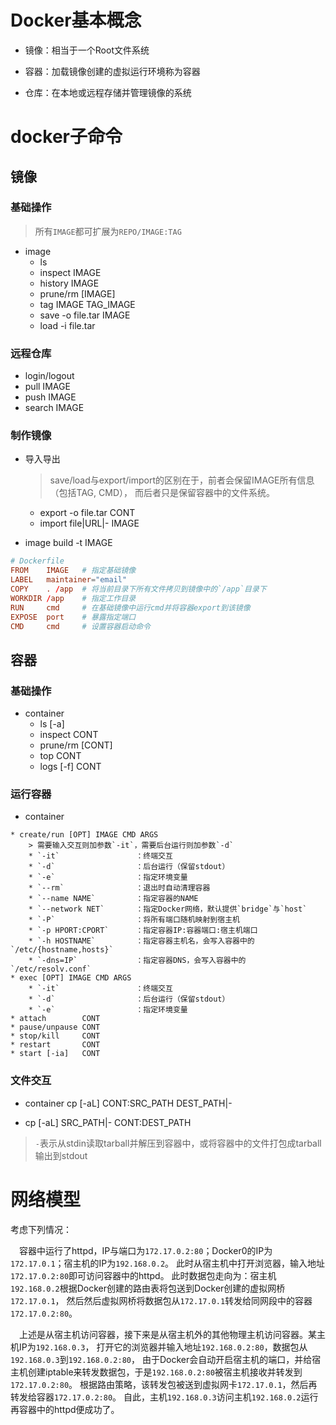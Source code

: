 # Docker基本概念
* 镜像：相当于一个Root文件系统

* 容器：加载镜像创建的虚拟运行环境称为容器

* 仓库：在本地或远程存储并管理镜像的系统

# docker子命令
## 镜像
### 基础操作
<!-- entry begin: docker image 镜像 -->
> 所有`IMAGE`都可扩展为`REPO/IMAGE:TAG`
* image
    * ls
    * inspect   IMAGE
    * history   IMAGE
    * prune/rm  [IMAGE]
    * tag       IMAGE   TAG_IMAGE
    * save      -o file.tar IMAGE 
    * load      -i file.tar
<!-- entry end -->

### 远程仓库
<!-- entry begin: docker pull push search 远程仓库 -->
* login/logout
* pull      IMAGE
* push      IMAGE
* search    IMAGE
<!-- entry end -->

### 制作镜像
<!-- entry begin: docker image build export import 镜像制作 -->
* 导入导出
    > save/load与export/import的区别在于，前者会保留IMAGE所有信息（包括TAG, CMD），
    > 而后者只是保留容器中的文件系统。
    * export    -o file.tar CONT
    * import    file|URL|-  IMAGE

* image build -t IMAGE
```conf
# Dockerfile
FROM    IMAGE   # 指定基础镜像
LABEL   maintainer="email"
COPY    . /app  # 将当前目录下所有文件拷贝到镜像中的`/app`目录下
WORKDIR /app    # 指定工作目录
RUN     cmd     # 在基础镜像中运行cmd并将容器export到该镜像
EXPOSE  port    # 暴露指定端口
CMD     cmd     # 设置容器启动命令
```
<!-- entry end -->

## 容器
### 基础操作
<!-- entry begin: docker container -->
* container
    * ls [-a]
    * inspect       CONT
    * prune/rm      [CONT]
    * top           CONT
    * logs [-f]     CONT
<!-- entry end -->

### 运行容器
* container
<!-- entry begin: docker container run -->
    * create/run [OPT] IMAGE CMD ARGS
        > 需要输入交互则加参数`-it`，需要后台运行则加参数`-d`
        * `-it`                 ：终端交互
        * `-d`                  ：后台运行（保留stdout）
        * `-e`                  ：指定环境变量
        * `--rm`                ：退出时自动清理容器
        * `--name NAME`         ：指定容器的NAME
        * `--network NET`       ：指定Docker网络，默认提供`bridge`与`host`
        * `-P`                  ：将所有端口随机映射到宿主机
        * `-p HPORT:CPORT`      ：指定容器IP:容器端口:宿主机端口
        * `-h HOSTNAME`         ：指定容器主机名，会写入容器中的`/etc/{hostname,hosts}`
        * `-dns=IP`             ：指定容器DNS，会写入容器中的`/etc/resolv.conf`
    * exec [OPT] IMAGE CMD ARGS
        * `-it`                 ：终端交互
        * `-d`                  ：后台运行（保留stdout）
        * `-e`                  ：指定环境变量
    * attach        CONT
    * pause/unpause CONT
    * stop/kill     CONT
    * restart       CONT
    * start [-ia]   CONT
<!-- entry end -->

### 文件交互
<!-- entry begin: docker cp -->
* container cp [-aL] CONT:SRC_PATH DEST_PATH|-

* cp [-aL] SRC_PATH|- CONT:DEST_PATH

> `-`表示从stdin读取tarball并解压到容器中，或将容器中的文件打包成tarball输出到stdout
<!-- entry end -->

# 网络模型
考虑下列情况：

&emsp;容器中运行了httpd，IP与端口为`172.17.0.2:80`；Docker0的IP为`172.17.0.1`；宿主机的IP为`192.168.0.2`。
此时从宿主机中打开浏览器，输入地址`172.17.0.2:80`即可访问容器中的httpd。
此时数据包走向为：宿主机`192.168.0.2`根据Docker创建的路由表将包送到Docker创建的虚拟网桥`172.17.0.1`，
然后然后虚拟网桥将数据包从`172.17.0.1`转发给同网段中的容器`172.17.0.2:80`。

&emsp;上述是从宿主机访问容器，接下来是从宿主机外的其他物理主机访问容器。某主机IP为`192.168.0.3`，
打开它的浏览器并输入地址`192.168.0.2:80`，数据包从`192.168.0.3`到`192.168.0.2:80`，
由于Docker会自动开启宿主机的端口，并给宿主机创建iptable来转发数据包，于是`192.168.0.2:80`被宿主机接收并转发到`172.17.0.2:80`。
根据路由策略，该转发包被送到虚拟网卡`172.17.0.1`，然后再转发给容器`172.17.0.2:80`。
自此，主机`192.168.0.3`访问主机`192.168.0.2`运行再容器中的httpd便成功了。

